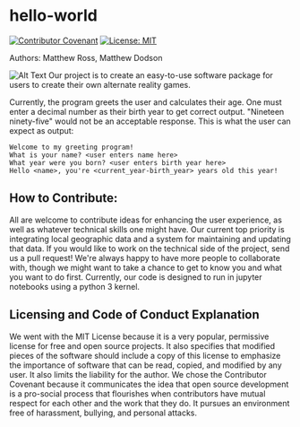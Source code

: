 # hello-world
[![Contributor Covenant](https://img.shields.io/badge/Contributor%20Covenant-2.0-4baaaa.svg)](code_of_conduct.md) 
[![License: MIT](https://img.shields.io/badge/License-MIT-yellow.svg)](https://opensource.org/licenses/MIT)

Authors: Matthew Ross, Matthew Dodson

![Alt Text](https://media.giphy.com/media/XEyExB7R7LFqUI7Yx8/giphy-downsized.gif)
Our project is to create an easy-to-use software package for users to create their own alternate reality games.

Currently, the program greets the user and calculates their age. One must enter a decimal number as their birth year to get correct output. "Nineteen ninety-five" would not be an acceptable response. This is what the user can expect as output:
```
Welcome to my greeting program!
What is your name? <user enters name here>
What year were you born? <user enters birth year here>
Hello <name>, you're <current_year-birth_year> years old this year!
```

## How to Contribute:
All are welcome to contribute ideas for enhancing the user experience, as well as whatever technical skills one might have. Our current top priority is integrating local geographic data and a system for maintaining and updating that data. If you would like to work on the technical side of the project, send us a pull request! We're always happy to have more people to collaborate with, though we might want to take a chance to get to know you and what you want to do first. Currently, our code is designed to run in jupyter notebooks using a python 3 kernel.

## Licensing and Code of Conduct Explanation
We went with the MIT License because it is a very popular, permissive license for free and open source projects. It also specifies that modified pieces of the software should include a copy of this license to emphasize the importance of software that can be read, copied, and modified by any user. It also limits the liability for the author. We chose the Contributor Covenant because it communicates the idea that open source development is a pro-social process that flourishes when contributors have mutual respect for each other and the work that they do. It pursues an environment free of harassment, bullying, and personal attacks. 
